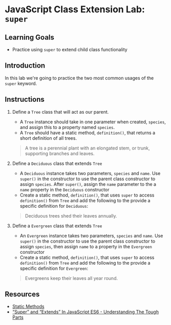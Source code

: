 # JavaScript Class Extension Lab: `super`

## Learning Goals

- Practice using `super` to extend child class functionality

## Introduction

In this lab we're going to practice the two most common usages of the `super`
keyword.

## Instructions

1.  Define a `Tree` class that will act as our parent.

    - A `Tree` instance should take in one parameter when created, `species`,
      and assign this to a property named `species`.
    - A `Tree` should have a static method, `definition()`, that returns a short
      definition of all trees.

    > A tree is a perennial plant with an elongated stem, or trunk, supporting
    > branches and leaves.

2.  Define a `Deciduous` class that extends `Tree`

    - A `Deciduous` instance takes two parameters, `species` and `name`. Use
      `super()` in the constructor to use the parent class constructor to assign
      `species`. After `super()`, assign the `name` parameter to the a `name`
      property in the `Deciduous` constructor
    - Create a static method, `definition()`, that uses `super` to access
      `definition()` from `Tree` and add the following to the provide a specific
      definition for `Deciduous`:

    > Deciduous trees shed their leaves annually.

3.  Define a `Evergreen` class that extends `Tree`

    - An `Evergreen` instance takes two parameters, `species` and `name`. Use
      `super()` in the constructor to use the parent class constructor to assign
      `species`, then assign `name` to a property in the `Evergreen`
      constructor
    - Create a static method, `definition()`, that uses `super` to access
      `definition()` from `Tree` and add the following to the provide a specific
      definition for `Evergreen`:

    > Evergreens keep their leaves all year round.

## Resources

- [Static Methods](https://developer.mozilla.org/en-US/docs/Web/JavaScript/Reference/Classes/static#Examples)
- [“Super” and “Extends” In JavaScript ES6 - Understanding The Tough Parts](https://medium.com/beginners-guide-to-mobile-web-development/super-and-extends-in-javascript-es6-understanding-the-tough-parts-6120372d3420)

